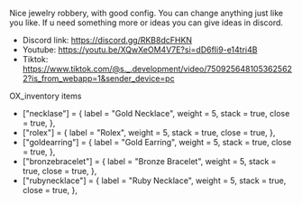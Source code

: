 Nice jewelry robbery, with good config. You can change anything just like you like.
If u need something more or ideas you can give ideas in discord.

- Discord link: https://discord.gg/RKB8dcFHKN
- Youtube: https://youtu.be/XQwXeOM4V7E?si=dD6fIi9-e14tri4B
- Tiktok: https://www.tiktok.com/@s._.development/video/7509256481053625622?is_from_webapp=1&sender_device=pc

OX_inventory items

- ["necklase"] = {
	label = "Gold Necklace",
	weight = 5,
	stack = true,
	close = true,
},
- ["rolex"] = {
	label = "Rolex",
	weight = 5,
	stack = true,
	close = true,
},
- ["goldearring"] = {
	label = "Gold Earring",
	weight = 5,
	stack = true,
	close = true,
},
- ["bronzebracelet"] = {
   label = "Bronze Bracelet",
	weight = 5,
	stack = true,
	close = true,
},
- ["rubynecklace"] = {
	label = "Ruby Necklace",
	weight = 5,
	stack = true,
	close = true,
},
